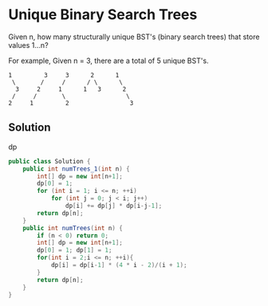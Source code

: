 # Unique Binary Search Trees

Given n, how many structurally unique BST's (binary search trees) that store values 1...n?

For example,
Given n = 3, there are a total of 5 unique BST's.

    1         3     3      2      1
     \       /     /      / \      \
      3     2     1      1   3      2
     /     /       \                 \
    2     1         2                 3
    
## Solution

dp

```java
public class Solution {
    public int numTrees_1(int n) {
        int[] dp = new int[n+1];
        dp[0] = 1;
        for (int i = 1; i <= n; ++i)
            for (int j = 0; j < i; j++)
                dp[i] += dp[j] * dp[i-j-1];
        return dp[n];
    }
    public int numTrees(int n) {
        if (n < 0) return 0;
        int[] dp = new int[n+1];
        dp[0] = 1; dp[1] = 1;
        for(int i = 2;i <= n; ++i){
            dp[i] = dp[i-1] * (4 * i - 2)/(i + 1);
        }
        return dp[n];
    }
}
```